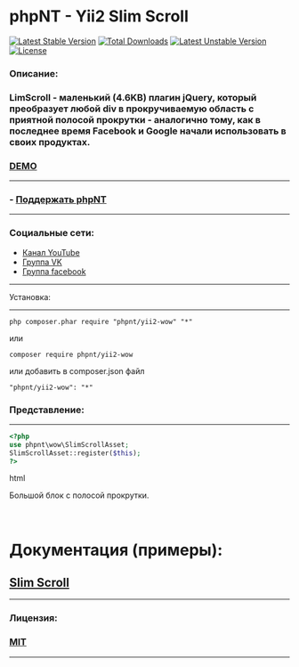 phpNT - Yii2 Slim Scroll
================================
[![Latest Stable Version](https://poser.pugx.org/phpnt/yii2-wow/v/stable)](https://packagist.org/packages/phpnt/yii2-wow) [![Total Downloads](https://poser.pugx.org/phpnt/yii2-wow/downloads)](https://packagist.org/packages/phpnt/yii2-wow) [![Latest Unstable Version](https://poser.pugx.org/phpnt/yii2-wow/v/unstable)](https://packagist.org/packages/phpnt/yii2-wow) [![License](https://poser.pugx.org/phpnt/yii2-wow/license)](https://packagist.org/packages/phpnt/yii2-wow)
### Описание:
### LimScroll - маленький (4.6KB) плагин jQuery, который преобразует любой div в прокручиваемую область с приятной полосой прокрутки - аналогично тому, как в последнее время Facebook и Google начали использовать в своих продуктах.
### [DEMO](http://phpnt.com/widget/wow)

------------
### - [Поддержать phpNT](http://phpnt.com/donate/index)
------------

### Социальные сети:
 - [Канал YouTube](https://www.youtube.com/c/phpnt)
 - [Группа VK](https://vk.com/phpnt)
 - [Группа facebook](https://www.facebook.com/Phpnt-595851240515413/)

------------

Установка:

------------

```
php composer.phar require "phpnt/yii2-wow" "*"
```
или

```
composer require phpnt/yii2-wow
```

или добавить в composer.json файл

```
"phpnt/yii2-wow": "*"
```

### Представление:
------------
```php
<?php
use phpnt\wow\SlimScrollAsset;
SlimScrollAsset::register($this);
?>
```
html
<div class="slimScroll" style="height: 50px;">
        <p>Большой блок с полосой прокрутки.</p>
</div>


# Документация (примеры):
## [Slim Scroll](http://rocha.la/jQuery-slimScroll)
------------
### Лицензия:
### [MIT](https://ru.wikipedia.org/wiki/%D0%9B%D0%B8%D1%86%D0%B5%D0%BD%D0%B7%D0%B8%D1%8F_MIT)
------------
